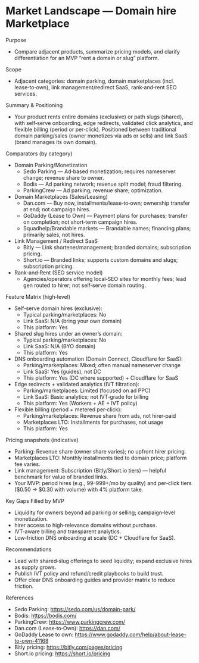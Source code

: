 # Market Landscape — Domain hire Marketplace

Purpose
- Compare adjacent products, summarize pricing models, and clarify differentiation for an MVP “rent a domain or slug” platform.

Scope
- Adjacent categories: domain parking, domain marketplaces (incl. lease‑to‑own), link management/redirect SaaS, rank‑and‑rent SEO services.

Summary & Positioning
- Your product rents entire domains (exclusive) or path slugs (shared), with self‑serve onboarding, edge redirects, validated click analytics, and flexible billing (period or per‑click). Positioned between traditional domain parking/sales (owner monetizes via ads or sells) and link SaaS (brand manages its own domain).

Comparators (by category)
- Domain Parking/Monetization
  - Sedo Parking — Ad‑based monetization; requires nameserver change; revenue share to owner.
  - Bodis — Ad parking network; revenue split model; fraud filtering.
  - ParkingCrew — Ad parking; revenue share; optimization.
- Domain Marketplaces (Sales/Leasing)
  - Dan.com — Buy now, installments/lease‑to‑own; ownership transfer at end; not campaign hires.
  - GoDaddy (Lease to Own) — Payment plans for purchases; transfer on completion; not short‑term campaign hires.
  - Squadhelp/Brandable markets — Brandable names; financing plans; primarily sales, not hires.
- Link Management / Redirect SaaS
  - Bitly — Link shortener/management; branded domains; subscription pricing.
  - Short.io — Branded links; supports custom domains and slugs; subscription pricing.
- Rank‑and‑Rent (SEO service model)
  - Agencies/operators offering local‑SEO sites for monthly fees; lead gen routed to hirer; not self‑serve domain routing.

Feature Matrix (high‑level)
- Self‑serve domain hires (exclusive):
  - Typical parking/marketplaces: No
  - Link SaaS: N/A (bring your own domain)
  - This platform: Yes
- Shared slug hires under an owner’s domain:
  - Typical parking/marketplaces: No
  - Link SaaS: N/A (BYO domain)
  - This platform: Yes
- DNS onboarding automation (Domain Connect, Cloudflare for SaaS):
  - Parking/marketplaces: Mixed; often manual nameserver change
  - Link SaaS: Yes (guides), not DC
  - This platform: Yes (DC where supported) + Cloudflare for SaaS
- Edge redirects + validated analytics (IVT filtration):
  - Parking/marketplaces: Limited (focused on ad PPC)
  - Link SaaS: Basic analytics; not IVT‑grade for billing
  - This platform: Yes (Workers + AE + IVT policy)
- Flexible billing (period + metered per‑click):
  - Parking/marketplaces: Revenue share from ads, not hirer‑paid
  - Marketplaces LTO: Installments for purchases, not usage
  - This platform: Yes

Pricing snapshots (indicative)
- Parking: Revenue share (owner share varies); no upfront hirer pricing.
- Marketplaces LTO: Monthly installments tied to domain price; platform fee varies.
- Link management: Subscription (Bitly/Short.io tiers) — helpful benchmark for value of branded links.
- Your MVP: period hires (e.g., $99–$999+/mo by quality) and per‑click tiers ($0.50 → $0.30 with volume) with 4% platform take.

Key Gaps Filled by MVP
- Liquidity for owners beyond ad parking or selling; campaign‑level monetization.
- hirer access to high‑relevance domains without purchase.
- IVT‑aware billing and transparent analytics.
- Low‑friction DNS onboarding at scale (DC + Cloudflare for SaaS).

Recommendations
- Lead with shared‑slug offerings to seed liquidity; expand exclusive hires as supply grows.
- Publish IVT policy and refund/credit playbooks to build trust.
- Offer clear DNS onboarding guides and provider matrix to reduce friction.

References
- Sedo Parking: https://sedo.com/us/domain-park/
- Bodis: https://bodis.com/
- ParkingCrew: https://www.parkingcrew.com/
- Dan.com (Lease‑to‑Own): https://dan.com/
- GoDaddy Lease to own: https://www.godaddy.com/help/about-lease-to-own-41168
- Bitly pricing: https://bitly.com/pages/pricing
- Short.io pricing: https://short.io/pricing
